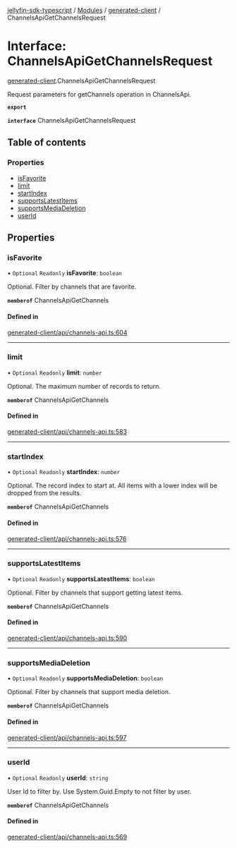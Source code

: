 [jellyfin-sdk-typescript](../README.md) / [Modules](../modules.md) / [generated-client](../modules/generated_client.md) / ChannelsApiGetChannelsRequest

# Interface: ChannelsApiGetChannelsRequest

[generated-client](../modules/generated_client.md).ChannelsApiGetChannelsRequest

Request parameters for getChannels operation in ChannelsApi.

**`export`**

**`interface`** ChannelsApiGetChannelsRequest

## Table of contents

### Properties

- [isFavorite](generated_client.ChannelsApiGetChannelsRequest.md#isfavorite)
- [limit](generated_client.ChannelsApiGetChannelsRequest.md#limit)
- [startIndex](generated_client.ChannelsApiGetChannelsRequest.md#startindex)
- [supportsLatestItems](generated_client.ChannelsApiGetChannelsRequest.md#supportslatestitems)
- [supportsMediaDeletion](generated_client.ChannelsApiGetChannelsRequest.md#supportsmediadeletion)
- [userId](generated_client.ChannelsApiGetChannelsRequest.md#userid)

## Properties

### isFavorite

• `Optional` `Readonly` **isFavorite**: `boolean`

Optional. Filter by channels that are favorite.

**`memberof`** ChannelsApiGetChannels

#### Defined in

[generated-client/api/channels-api.ts:604](https://github.com/thornbill/jellyfin-sdk-typescript/blob/7534c86/src/generated-client/api/channels-api.ts#L604)

___

### limit

• `Optional` `Readonly` **limit**: `number`

Optional. The maximum number of records to return.

**`memberof`** ChannelsApiGetChannels

#### Defined in

[generated-client/api/channels-api.ts:583](https://github.com/thornbill/jellyfin-sdk-typescript/blob/7534c86/src/generated-client/api/channels-api.ts#L583)

___

### startIndex

• `Optional` `Readonly` **startIndex**: `number`

Optional. The record index to start at. All items with a lower index will be dropped from the results.

**`memberof`** ChannelsApiGetChannels

#### Defined in

[generated-client/api/channels-api.ts:576](https://github.com/thornbill/jellyfin-sdk-typescript/blob/7534c86/src/generated-client/api/channels-api.ts#L576)

___

### supportsLatestItems

• `Optional` `Readonly` **supportsLatestItems**: `boolean`

Optional. Filter by channels that support getting latest items.

**`memberof`** ChannelsApiGetChannels

#### Defined in

[generated-client/api/channels-api.ts:590](https://github.com/thornbill/jellyfin-sdk-typescript/blob/7534c86/src/generated-client/api/channels-api.ts#L590)

___

### supportsMediaDeletion

• `Optional` `Readonly` **supportsMediaDeletion**: `boolean`

Optional. Filter by channels that support media deletion.

**`memberof`** ChannelsApiGetChannels

#### Defined in

[generated-client/api/channels-api.ts:597](https://github.com/thornbill/jellyfin-sdk-typescript/blob/7534c86/src/generated-client/api/channels-api.ts#L597)

___

### userId

• `Optional` `Readonly` **userId**: `string`

User Id to filter by. Use System.Guid.Empty to not filter by user.

**`memberof`** ChannelsApiGetChannels

#### Defined in

[generated-client/api/channels-api.ts:569](https://github.com/thornbill/jellyfin-sdk-typescript/blob/7534c86/src/generated-client/api/channels-api.ts#L569)
